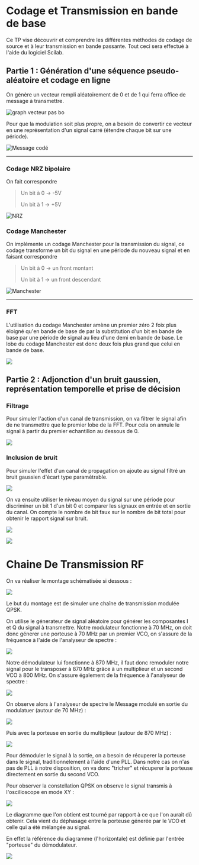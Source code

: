 # Codage et Transmission en bande de base

Ce TP vise découvrir et comprendre les différentes méthodes de codage de source et à leur transmission en bande passante. Tout ceci sera effectué à l'aide du logiciel Scilab.

## Partie 1 : Génération d'une séquence pseudo-aléatoire et codage en ligne

On génère un vecteur rempli aléatoirement de 0 et de 1 qui ferra office de message à transmettre. 

![graph vecteur pas bo](https://github.com/melurne/TP_TIM/blob/master/images/Scilab/Message%20binaire.PNG)

Pour que la modulation soit plus propre, on a besoin de convertir ce vecteur en une représentation d'un signal carré (étendre chaque bit sur une période).

![Message codé](https://github.com/melurne/TP_TIM/blob/master/images/Scilab/info%20cod%C2%82e.PNG)

---

### Codage NRZ bipolaire

On fait correspondre 

> Un bit à 0 -> -5V
> 
> Un bit à 1 -> +5V

![NRZ](https://github.com/melurne/TP_TIM/blob/master/images/Scilab/info%20cod%C2%82e%20bip.PNG)

### Codage Manchester

On implémente un codage Manchester pour la transmission du signal, ce codage transforme un bit du signal en une période du nouveau signal et en faisant correspondre

> Un bit à 0 -> un front montant
> 
> Un bit à 1 -> un front descendant

![Manchester](https://github.com/melurne/TP_TIM/blob/master/images/Scilab/mach%20%2B%20bip.PNG)

---

### FFT

L'utilisation du codage Manchester amène un premier zéro 2 foix plus éloigné qu'en bande de base de par la substitution d'un bit en bande de base par une période de signal au lieu d'une demi en bande de base. Le lobe du codage Manchester est donc deux fois plus grand que celui en bande de base.

 ![](https://github.com/melurne/TP_TIM/blob/master/images/Scilab/dsp%20100.PNG)

## Partie 2 : Adjonction d'un bruit gaussien, représentation temporelle et prise de décision

### Filtrage

Pour simuler l'action d'un canal de transmission, on va filtrer le signal afin de ne transmettre que le premier lobe de la FFT. Pour cela on annule le signal à partir du premier echantillon au dessous de 0.

![](https://github.com/melurne/TP_TIM/blob/master/images/Scilab/filtrage%20nrz.PNG)

### Inclusion de bruit

Pour simuler l'effet d'un canal de propagation on ajoute au signal filtré un bruit gaussien d'écart type paramètrable.

![](https://github.com/melurne/TP_TIM/blob/master/images/Scilab/Signal%20%2B%20bruit.PNG)

On va ensuite utiliser le niveau moyen du signal sur une période pour discriminer un bit 1 d'un bit 0 et comparer les signaux en entrée et en sortie du canal. On compte le nombre de bit faux sur le nombre de bit total pour obtenir le rapport signal sur bruit.

![](https://github.com/melurne/TP_TIM/blob/master/images/Scilab/signal%20filtr%C2%82.PNG)

![](https://github.com/melurne/TP_TIM/blob/master/images/Scilab/Signal_recompose.PNG)


# Chaine De Transmission RF

On va réaliser le montage schématisée si dessous :

![](/home/maxence/TP_TIM/images/ChaineDeTransmission/SchemaChaineDeTranmission.png)

Le but du montage est de simuler une chaîne de transmission modulée QPSK.

On utilise le génerateur de signal aléatoire pour générer les composantes I et Q du signal à transmettre. Notre modulateur fonctionne à 70 MHz, on doit donc génerer une porteuse à 70 MHz par un premier VCO, on s'assure de la fréquence à l'aide de l'analyseur de spectre :

![](/home/maxence/TP_TIM/images/ChaineDeTransmission/VCO1.jpg)

Notre démodulateur lui fonctionne à 870 MHz, il faut donc remoduler notre signal pour le transposer à 870 MHz grâce à un multiplieur et un second VCO à 800 MHz. On s'assure également de la fréquence à l'analyseur de spectre :

![](/home/maxence/TP_TIM/images/ChaineDeTransmission/VCO2.jpg)

On observe alors à l'analyseur de spectre le Message modulé en sortie du modulatuer (autour de 70 MHz) :

![](/home/maxence/TP_TIM/images/ChaineDeTransmission/MessageModulé.jpg)

Puis avec la porteuse en sortie du multiplieur (autour de 870 MHz) :

![](/home/maxence/TP_TIM/images/ChaineDeTransmission/Message+Porteuse.jpg)



Pour démoduler le signal à la sortie, on a besoin de récuperer la porteuse dans le signal, traditionnelement à l'aide d'une PLL. Dans notre cas on n'as pas de PLL à notre disposition, on va donc "tricher" et récuperer la porteuse directement en sortie du second VCO.



Pour observer la constellation QPSK on observe le signal transmis à l'oscilloscope en mode XY :

![](/home/maxence/TP_TIM/images/ChaineDeTransmission/Constellation.jpg)



Le diagramme que l'on obtient est tourné par rapport à ce que l'on aurait dû obtenir. Cela vient du déphasage entre la porteuse génerée par le VCO et celle qui a été mélangée au signal.

En effet la référence du diagramme (l'horizontale) est définie par l'entrée "porteuse" du démodulateur.

![](/home/maxence/TP_TIM/images/ChaineDeTransmission/schema_constellation.png)

